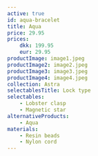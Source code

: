 ```yaml
---
active: true
id: aqua-bracelet
title: Aqua
price: 29.95
prices:
    dkk: 199.95
    eur: 29.95
productImage: image1.jpeg
productImage2: image2.jpeg
productImage3: image3.jpeg
productImage4: image4.jpeg
collection: Astra
selectablesTitle: Lock type
selectables:
    - Lobster clasp
    - Magnetic star
alternativeProducts:
    - Aqua
materials:
    - Resin beads
    - Nylon cord
---
```

